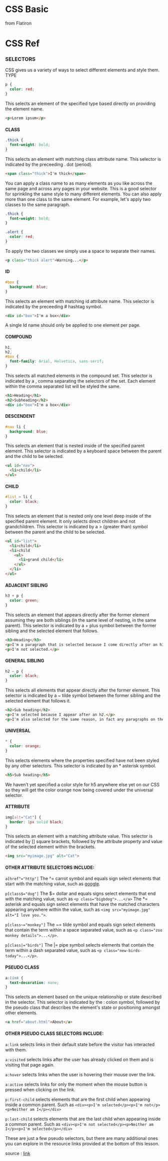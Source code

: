 # CSS Basic

from Flatiron

# CSS Ref

### SELECTORS

CSS gives us a variety of ways to select different elements and style them.
TYPE

```css
p {
  color: red;
}
```

This selects an element of the specified type based directly on providing the element name.

```html
<p>Lorem ipsum</p>
```

#### CLASS

```css
.thick {
  font-weight: bold;
}
```

This selects an element with matching class attribute name. This selector is indicated by the preceeding . dot (period).

```html
<span class="thick">I'm thick</span>
```

You can apply a class name to as many elements as you like across the same page and across any pages in your website. This is a good selector for sprinkling the same style to many different elements.
You can also apply more than one class to the same element. For example, let's apply two classes to the same paragraph.

```css
.thick {
  font-weight: bold;
}

.alert {
  color: red;
}
```

To apply the two classes we simply use a space to separate their names.

```html
<p class="thick alert">Warning...</p>
```

#### ID

```css
#box {
  background: blue;
}
```

This selects an element with matching id attribute name. This selector is indicated by the preceeding # hashtag symbol.

```html
<div id="box">I'm a box</div>
```

A single Id name should only be applied to one element per page.

#### COMPOUND

```css
h1,
h2,
#box {
  font-family: Arial, Helvetica, sans-serif;
}
```

This selects all matched elements in the compound set. This selector is indicated by a , comma separating the selectors of the set. Each element within the comma separated list will be styled the same.

```html
<h1>Heading</h1>
<h2>Subheading</h2>
<div id="box">I'm a box</div>
```

#### DESCENDENT

```css
#nav li {
  background: blue;
}
```

This selects an element that is nested inside of the specified parent element. This selector is indicated by a keyboard space between the parent and the child to be selected.

```html
<ul id="nav">
  <li>child</li>
</ul>
```

#### CHILD

```css
#list > li {
  color: black;
}
```

This selects an element that is nested only one level deep inside of the specified parent element. It only selects direct children and not grandchildren. This selector is indicated by a > (greater than) symbol between the parent and the child to be selected.

```html
<ul id="list">
  <li>child</li>
  <li>child
    <ul>
      <li>grand child</li>
    </ul>
  </li>
</ul>
```

#### ADJACENT SIBLING

```css
h3 + p {
  color: green;
}
```

This selects an element that appears directly after the former element assuming they are both siblings (in the same level of nesting, in the same parent). This selector is indicated by a + plus symbol between the former sibling and the selected element that follows.

```html
<h3>Heading</h3>
<p>I'm a paragraph that is selected because I come directly after an h3.</p>
<p>I'm not selected.</p>
```

#### GENERAL SIBLING

```css
h2 ~ p {
  color: black;
}
```

This selects all elements that appear directly after the former element. This selector is indicated by a ~ tilde symbol between the former sibling and the selected element that follows it.

```html
<h2>Sub heading</h2>
<p>I'm selected because I appear after an h2.</p>
<p>I'm also selected for the same reason, in fact any paragraphs on the rest of the page after the h2 will be selected.</p>
```

#### UNIVERSAL

```css
* {
  color: orange;
}
```

This selects elements where the properties specified have not been styled by any other selectors. This selector is indicated by an \* asterisk symbol.

```html
<h5>Sub heading</h5>
```

We haven't yet specified a color style for h5 anywhere else yet on our CSS so they will get the color orange now being covered under the universal selector.

#### ATTRIBUTE

```css
img[alt="Cat"] {
  border: 1px solid black;
}
```

This selects an element with a matching attribute value. This selector is indicated by [] square brackets, followed by the attribute property and value of the selected element within the brackets.

```html
<img src="myimage.jpg" alt="Cat">
```

#### OTHER ATTRIBUTE SELECTORS INCLUDE:

`a[href^="http"]` The ^= carrot symbol and equals sign select elements that start with the matching value, such as <a href="http://google.com">google</a>.

`p[class$="dog"]` The $= dollar and equals signs select elements that end with the matching value, such as `<p class="bigbdog">...</a>` The *= asterisk and equals sign select elements that have the matched characters appearing anywhere within the value, such as `<img src="myimage.jpg" alt="I love you.">`.

`p[class~="monkey"]` The ~= tilde symbol and equals sign select elements that contain the term within a space separated value, such as `<p class="zoo monkey details">...</p>`.

`p[class|="birds"]` The |= pipe symbol selects elements that contain the term within a dash separated value, such as `<p class="new-birds-today">...</p>`.

#### PSEUDO CLASS

```css
a:link {
  text-decoration: none;
}
```

This selects an element based on the unique relationship or state described in the selector. This selector is indicated by the : colon symbol, followed by the pseudo class that describes the element's state or positioning amongst other elements.

```html
<a href="about.html">About</a>
```

#### OTHER PSEUDO CLASS SELECTORS INCLUDE:

`a:link` selects links in their default state before the visitor has interacted with them.

`a:visited` selects links after the user has already clicked on them and is visiting that page again.

`a:hover` selects links when the user is hovering their mouse over the link.

`a:active` selects links for only the moment when the mouse button is pressed when clicking on the link.

`p:first-child` selects elements that are the first child when appearing inside a common parent. Such as `<div><p>I'm selected</p><p>I'm not</p><p>Neither am I</p></div>`

`p:last-child` selects elements that are the last child when appearing inside a common parent. Such as `<div><p>I'm not selected</p><p>Neither am I</p><p>I'm selected</p></div>`

These are just a few pseudo selectors, but there are many additional ones you can explore in the resource links provided at the bottom of this lesson.

source : [link](https://learn.co/tracks/bootcamp-prep/html-fundamentals/css/css-selectors)
